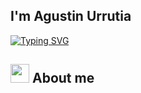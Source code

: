 ## I'm Agustin Urrutia


[![Typing SVG](https://readme-typing-svg.demolab.com?font=Fira+Code&duration=6000&pause=1000&color=E5BDF7&background=65618862&center=true&vCenter=true&multiline=true&repeat=false&random=true&width=490&height=82&lines=Hi+there%F0%9F%91%8B%2C+i'm+Full+Stack+Developer%F0%9F%9A%80)](https://git.io/typing-svg)

## <picture><img src = "https://i.gifer.com/33HU.gif&ct=s" width = 30px></picture> About me
